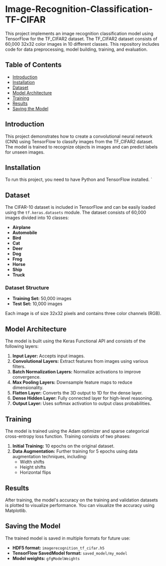 # Image-Recognition-Classification-TF-CIFAR

This project implements an image recognition classification model using TensorFlow for the TF_CIFAR2 dataset. The TF_CIFAR2 dataset consists of 60,000 32x32 color images in 10 different classes. This repository includes code for data preprocessing, model building, training, and evaluation.

## Table of Contents

- [Introduction](#introduction)
- [Installation](#installation)
- [Dataset](#dataset)
- [Model Architecture](#model-architecture)
- [Training](#training)
- [Results](#results)
- [Saving the Model](#saving-the-model)
  

## Introduction

This project demonstrates how to create a convolutional neural network (CNN) using TensorFlow to classify images from the TF_CIFAR2 dataset. The model is trained to recognize objects in images and can predict labels for unseen images.

## Installation

To run this project, you need to have Python and TensorFlow installed. `

## Dataset

The CIFAR-10 dataset is included in TensorFlow and can be easily loaded using the `tf.keras.datasets` module. The dataset consists of 60,000 images divided into 10 classes:

* **Airplane**
* **Automobile**
* **Bird**
* **Cat**
* **Deer**
* **Dog**
* **Frog**
* **Horse**
* **Ship**
* **Truck**

### Dataset Structure

* **Training Set:** 50,000 images
* **Test Set:** 10,000 images

Each image is of size 32x32 pixels and contains three color channels (RGB).

## Model Architecture

The model is built using the Keras Functional API and consists of the following layers:

1. **Input Layer:** Accepts input images.
2. **Convolutional Layers:** Extract features from images using various filters.
3. **Batch Normalization Layers:** Normalize activations to improve convergence.
4. **Max Pooling Layers:** Downsample feature maps to reduce dimensionality.
5. **Flatten Layer:** Converts the 3D output to 1D for the dense layer.
6. **Dense Hidden Layer:** Fully connected layer for high-level reasoning.
7. **Output Layer:** Uses softmax activation to output class probabilities.

## Training

The model is trained using the Adam optimizer and sparse categorical cross-entropy loss function. Training consists of two phases:

1. **Initial Training:** 10 epochs on the original dataset.
2. **Data Augmentation:** Further training for 5 epochs using data augmentation techniques, including:
   * Width shifts
   * Height shifts
   * Horizontal flips

## Results

After training, the model's accuracy on the training and validation datasets is plotted to visualize performance. You can visualize the accuracy using Matplotlib.

## Saving the Model

The trained model is saved in multiple formats for future use:

* **HDF5 format:** `imagerecognition_tf_cifar.h5`
* **TensorFlow SavedModel format:** `saved_model/my_model`
* **Model weights:** `gfgModelWeights`

